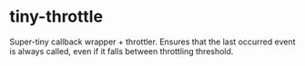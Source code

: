 tiny-throttle
=============

Super-tiny callback wrapper + throttler. Ensures that the last occurred event is always called, even if it falls between throttling threshold.
